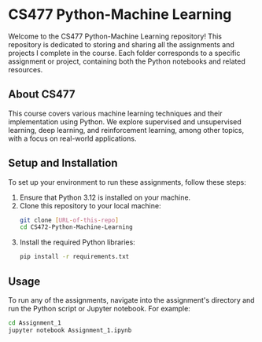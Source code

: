 # CS477 Python-Machine Learning

Welcome to the CS477 Python-Machine Learning repository! This repository is dedicated to storing and sharing all the assignments and projects I complete in the course. Each folder corresponds to a specific assignment or project, containing both the Python notebooks and related resources.

## About CS477

This course covers various machine learning techniques and their implementation using Python. We explore supervised and unsupervised learning, deep learning, and reinforcement learning, among other topics, with a focus on real-world applications.

## Setup and Installation

To set up your environment to run these assignments, follow these steps:

1. Ensure that Python 3.12 is installed on your machine.
2. Clone this repository to your local machine:
   ```bash
   git clone [URL-of-this-repo]
   cd CS472-Python-Machine-Learning
   ```
3. Install the required Python libraries:
   ```bash
   pip install -r requirements.txt
   ```

## Usage

To run any of the assignments, navigate into the assignment's directory and run the Python script or Jupyter notebook. For example:

```bash
cd Assignment_1
jupyter notebook Assignment_1.ipynb
```
